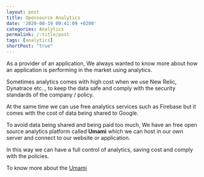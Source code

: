```yaml
---
layout: post
title: Opensource Analytics
date: '2020-08-19 09:41:09 +0200'
categories: Analytics
permalink: /:title/post
tags: [analytics]
shortPost: "true"
---
```


As a provider of an application, We always wanted to know more about how an application is performing in the market using analytics.

Sometimes analytics comes with high cost when we use New Relic, Dynatrace etc.., to keep the data safe and comply with the security standards of the company / policy.

At the same time we can use free analytics services such as Firebase but it comes with the cost of data being shared to Google.

To avoid data being shared and being paid too much, We have an free open source analytics platform called **Umami** which we can host in our own server and connect to our website or application.

In this way we can have a full control of analytics, saving cost and comply with the policies.

To know more about the [Umami][jekyll-docs2]


[jekyll-docs2]:  https://umami.is/
